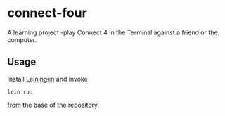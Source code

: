 # connect-four

A learning project -play Connect 4 in the Terminal against a friend or the computer.

## Usage

Install [Leiningen](https://leiningen.org/) and invoke

```
lein run
```
from the base of the repository.
